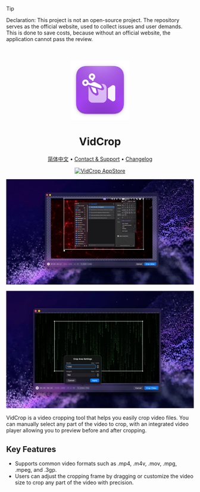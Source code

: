 <!--idoc:ignore:start-->
> [!TIP]
> Declaration: This project is not an open-source project. The repository serves as the official website, used to collect issues and user demands. This is done to save costs, because without an official website, the application cannot pass the review.
<!--idoc:ignore:end-->

<div align="center">
  <br />
  <br />
  <img src="./assets/logo.png" width="160" height="160">
  <h1>
    VidCrop
  </h1>
  <!--rehype:style=border: 0;-->
  <p>
    <a href="./README.zh.md">简体中文</a> • 
    <a target="_blank" href="https://github.com/jaywcjlove/vidcrop/issues/new?template=bug_report.yml">Contact & Support</a> • 
    <a href="./CHANGELOG.md">Changelog</a>
  </p>
  <p>
    <a target="_blank" href="https://apps.apple.com/app/VidCrop/6752624705" title="VidCrop for macOS">
      <img alt="VidCrop AppStore" src="https://jaywcjlove.github.io/sb/download/macos.svg" height="51">
    </a>
  </p>
</div>

![](./assets/VidCrop1.gif)

![](./assets/screenshots-1.jpg)

VidCrop is a video cropping tool that helps you easily crop video files. You can manually select any part of the video to crop, with an integrated video player allowing you to preview before and after cropping.

## Key Features

- Supports common video formats such as .mp4, .m4v, .mov, .mpg, .mpeg, and .3gp.
- Users can adjust the cropping frame by dragging or customize the video size to crop any part of the video with precision.